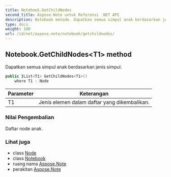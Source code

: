 ```yaml
---
title: Notebook.GetChildNodes
second_title: Aspose.Note untuk Referensi .NET API
description: Notebook metode. Dapatkan semua simpul anak berdasarkan jenis simpul.
type: docs
weight: 100
url: /id/net/aspose.note/notebook/getchildnodes/
---
```

## Notebook.GetChildNodes&lt;T1&gt; method

Dapatkan semua simpul anak berdasarkan jenis simpul.

```csharp
public IList<T1> GetChildNodes<T1>()
    where T1 : Node
```

| Parameter | Keterangan |
| --- | --- |
| T1 | Jenis elemen dalam daftar yang dikembalikan. |

### Nilai Pengembalian

Daftar node anak.

### Lihat juga

* class [Node](../../node/)
* class [Notebook](../)
* ruang nama [Aspose.Note](../../notebook/)
* perakitan [Aspose.Note](../../../)


